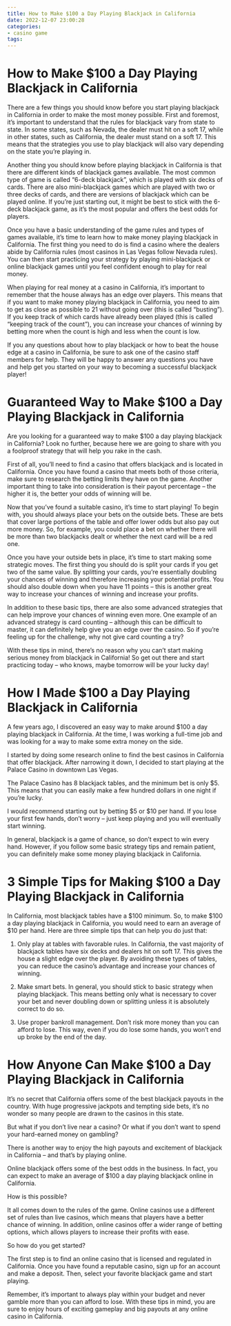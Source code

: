 ```yaml
---
title: How to Make $100 a Day Playing Blackjack in California 
date: 2022-12-07 23:00:28
categories:
- casino game
tags:
---
```



#  How to Make $100 a Day Playing Blackjack in California 
There are a few things you should know before you start playing blackjack in California in order to make the most money possible. First and foremost, it’s important to understand that the rules for blackjack vary from state to state. In some states, such as Nevada, the dealer must hit on a soft 17, while in other states, such as California, the dealer must stand on a soft 17. This means that the strategies you use to play blackjack will also vary depending on the state you’re playing in.

Another thing you should know before playing blackjack in California is that there are different kinds of blackjack games available. The most common type of game is called “6-deck blackjack”, which is played with six decks of cards. There are also mini-blackjack games which are played with two or three decks of cards, and there are versions of blackjack which can be played online. If you’re just starting out, it might be best to stick with the 6-deck blackjack game, as it’s the most popular and offers the best odds for players.

Once you have a basic understanding of the game rules and types of games available, it’s time to learn how to make money playing blackjack in California. The first thing you need to do is find a casino where the dealers abide by California rules (most casinos in Las Vegas follow Nevada rules). You can then start practicing your strategy by playing mini-blackjack or online blackjack games until you feel confident enough to play for real money.

When playing for real money at a casino in California, it’s important to remember that the house always has an edge over players. This means that if you want to make money playing blackjack in California, you need to aim to get as close as possible to 21 without going over (this is called “busting”). If you keep track of which cards have already been played (this is called “keeping track of the count”), you can increase your chances of winning by betting more when the count is high and less when the count is low.

If you any questions about how to play blackjack or how to beat the house edge at a casino in California, be sure to ask one of the casino staff members for help. They will be happy to answer any questions you have and help get you started on your way to becoming a successful blackjack player!

#  Guaranteed Way to Make $100 a Day Playing Blackjack in California 

Are you looking for a guaranteed way to make $100 a day playing blackjack in California? Look no further, because here we are going to share with you a foolproof strategy that will help you rake in the cash.

First of all, you’ll need to find a casino that offers blackjack and is located in California. Once you have found a casino that meets both of those criteria, make sure to research the betting limits they have on the game. Another important thing to take into consideration is their payout percentage – the higher it is, the better your odds of winning will be.

Now that you’ve found a suitable casino, it’s time to start playing! To begin with, you should always place your bets on the outside bets. These are bets that cover large portions of the table and offer lower odds but also pay out more money. So, for example, you could place a bet on whether there will be more than two blackjacks dealt or whether the next card will be a red one.

Once you have your outside bets in place, it’s time to start making some strategic moves. The first thing you should do is split your cards if you get two of the same value. By splitting your cards, you’re essentially doubling your chances of winning and therefore increasing your potential profits. You should also double down when you have 11 points – this is another great way to increase your chances of winning and increase your profits.

In addition to these basic tips, there are also some advanced strategies that can help improve your chances of winning even more. One example of an advanced strategy is card counting – although this can be difficult to master, it can definitely help give you an edge over the casino. So if you’re feeling up for the challenge, why not give card counting a try?

With these tips in mind, there’s no reason why you can’t start making serious money from blackjack in California! So get out there and start practicing today – who knows, maybe tomorrow will be your lucky day!

#  How I Made $100 a Day Playing Blackjack in California 

A few years ago, I discovered an easy way to make around $100 a day playing blackjack in California. At the time, I was working a full-time job and was looking for a way to make some extra money on the side. 

I started by doing some research online to find the best casinos in California that offer blackjack. After narrowing it down, I decided to start playing at the Palace Casino in downtown Las Vegas. 

The Palace Casino has 8 blackjack tables, and the minimum bet is only $5. This means that you can easily make a few hundred dollars in one night if you’re lucky. 

I would recommend starting out by betting $5 or $10 per hand. If you lose your first few hands, don’t worry – just keep playing and you will eventually start winning. 

In general, blackjack is a game of chance, so don’t expect to win every hand. However, if you follow some basic strategy tips and remain patient, you can definitely make some money playing blackjack in California.

#  3 Simple Tips for Making $100 a Day Playing Blackjack in California 

In California, most blackjack tables have a $100 minimum. So, to make $100 a day playing blackjack in California, you would need to earn an average of $10 per hand. Here are three simple tips that can help you do just that:

1. Only play at tables with favorable rules. In California, the vast majority of blackjack tables have six decks and dealers hit on soft 17. This gives the house a slight edge over the player. By avoiding these types of tables, you can reduce the casino’s advantage and increase your chances of winning.

2. Make smart bets. In general, you should stick to basic strategy when playing blackjack. This means betting only what is necessary to cover your bet and never doubling down or splitting unless it is absolutely correct to do so.

3. Use proper bankroll management. Don’t risk more money than you can afford to lose. This way, even if you do lose some hands, you won’t end up broke by the end of the day.

#  How Anyone Can Make $100 a Day Playing Blackjack in California

It’s no secret that California offers some of the best blackjack payouts in the country. With huge progressive jackpots and tempting side bets, it’s no wonder so many people are drawn to the casinos in this state.

But what if you don’t live near a casino? Or what if you don’t want to spend your hard-earned money on gambling?

There is another way to enjoy the high payouts and excitement of blackjack in California – and that’s by playing online.

Online blackjack offers some of the best odds in the business. In fact, you can expect to make an average of $100 a day playing blackjack online in California.

How is this possible?

It all comes down to the rules of the game. Online casinos use a different set of rules than live casinos, which means that players have a better chance of winning. In addition, online casinos offer a wider range of betting options, which allows players to increase their profits with ease.

So how do you get started?

The first step is to find an online casino that is licensed and regulated in California. Once you have found a reputable casino, sign up for an account and make a deposit. Then, select your favorite blackjack game and start playing.

Remember, it’s important to always play within your budget and never gamble more than you can afford to lose. With these tips in mind, you are sure to enjoy hours of exciting gameplay and big payouts at any online casino in California.